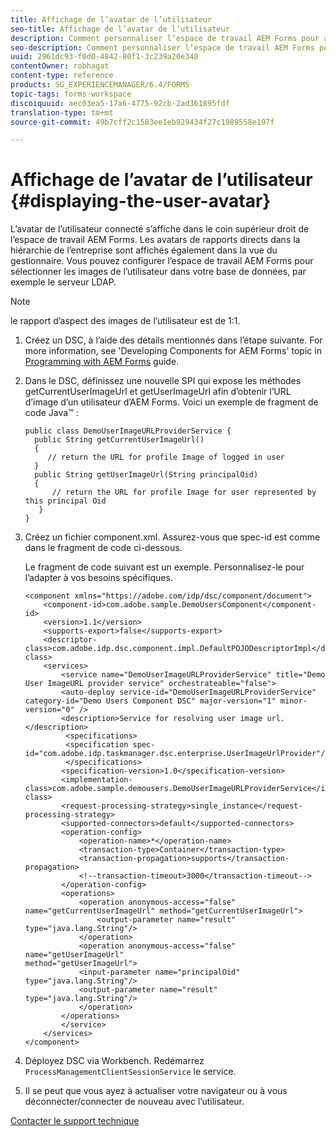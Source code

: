 ```yaml
---
title: Affichage de l’avatar de l’utilisateur
seo-title: Affichage de l’avatar de l’utilisateur
description: Comment personnaliser l’espace de travail AEM Forms pour afficher l’image d’un utilisateur connecté.
seo-description: Comment personnaliser l’espace de travail AEM Forms pour afficher l’image d’un utilisateur connecté.
uuid: 2961dc93-f0d0-4842-80f1-3c239a20e348
contentOwner: robhagat
content-type: reference
products: SG_EXPERIENCEMANAGER/6.4/FORMS
topic-tags: forms-workspace
discoiquuid: aec03ea5-17a6-4775-92cb-2ad361895fdf
translation-type: tm+mt
source-git-commit: 49b7cff2c1583ee1eb929434f27c1989558e197f

---
```



# Affichage de l’avatar de l’utilisateur {#displaying-the-user-avatar}

L’avatar de l’utilisateur connecté s’affiche dans le coin supérieur droit de l’espace de travail AEM Forms. Les avatars de rapports directs dans la hiérarchie de l’entreprise sont affichés également dans la vue du gestionnaire. Vous pouvez configurer l’espace de travail AEM Forms pour sélectionner les images de l’utilisateur dans votre base de données, par exemple le serveur LDAP.

>[!NOTE]
>
>le rapport d’aspect des images de l’utilisateur est de 1:1.

1. Créez un DSC, à l’aide des détails mentionnés dans l’étape suivante. For more information, see &#39;Developing Components for AEM Forms&#39; topic in [Programming with AEM Forms](https://www.adobe.com/go/learn_aemforms_programming_63) guide.
1. Dans le DSC, définissez une nouvelle SPI qui expose les méthodes getCurrentUserImageUrl et getUserImageUrl afin d’obtenir l’URL d’image d’un utilisateur d’AEM Forms. Voici un exemple de fragment de code Java™ :

   ```as3
   public class DemoUserImageURLProviderService { 
     public String getCurrentUserImageUrl() 
     { 
        // return the URL for profile Image of logged in user 
     } 
     public String getUserImageUrl(String principalOid) 
     { 
         // return the URL for profile Image for user represented by this principal Oid 
      } 
   }
   ```

1. Créez un fichier component.xml. Assurez-vous que spec-id est comme dans le fragment de code ci-dessous.

   Le fragment de code suivant est un exemple. Personnalisez-le pour l’adapter à vos besoins spécifiques.

   ```as3
   <component xmlns="https://adobe.com/idp/dsc/component/document"> 
       <component-id>com.adobe.sample.DemoUsersComponent</component-id> 
       <version>1.1</version> 
       <supports-export>false</supports-export> 
       <descriptor-class>com.adobe.idp.dsc.component.impl.DefaultPOJODescriptorImpl</descriptor-class> 
       <services> 
           <service name="DemoUserImageURLProviderService" title="Demo User ImageURL provider service" orchestrateable="false"> 
           <auto-deploy service-id="DemoUserImageURLProviderService" category-id="Demo Users Component DSC" major-version="1" minor-version="0" /> 
           <description>Service for resolving user image url.</description> 
            <specifications> 
            <specification spec-id="com.adobe.idp.taskmanager.dsc.enterprise.UserImageUrlProvider"/> 
            </specifications> 
           <specification-version>1.0</specification-version> 
           <implementation-class>com.adobe.sample.demousers.DemoUserImageURLProviderService</implementation-class> 
           <request-processing-strategy>single_instance</request-processing-strategy> 
           <supported-connectors>default</supported-connectors> 
           <operation-config> 
               <operation-name>*</operation-name> 
               <transaction-type>Container</transaction-type> 
               <transaction-propagation>supports</transaction-propagation> 
               <!--transaction-timeout>3000</transaction-timeout--> 
           </operation-config> 
           <operations> 
               <operation anonymous-access="false" name="getCurrentUserImageUrl" method="getCurrentUserImageUrl"> 
                   <output-parameter name="result" type="java.lang.String"/> 
               </operation> 
               <operation anonymous-access="false" name="getUserImageUrl" 
   method="getUserImageUrl"> 
               <input-parameter name="principalOid" type="java.lang.String"/> 
               <output-parameter name="result" type="java.lang.String"/> 
               </operation> 
           </operations> 
           </service> 
       </services>
   </component>
   ```

1. Déployez DSC via Workbench. Redémarrez `ProcessManagementClientSessionService` le service.
1. Il se peut que vous ayez à actualiser votre navigateur ou à vous déconnecter/connecter de nouveau avec l’utilisateur.

[Contacter le support technique](https://www.adobe.com/account/sign-in.supportportal.html)
